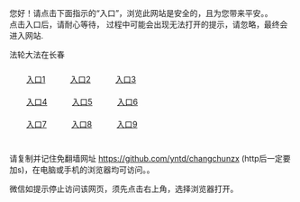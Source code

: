 您好！请点击下面指示的“入口”，浏览此网站是安全的，且为您带来平安。。 <br/>
点击入口后，请耐心等待， 过程中可能会出现无法打开的提示，请忽略，最终会进入网站. </br>

法轮大法在长春<br/>
<div style="padding:10px"><a style="margin:20px" target="_blank" href="https://d12vws6v5gowio.cloudfront.net/2Qpsp?izyqzmx" id="ccLink1" rel="nofollow">入口1</a> <a target="_blank" style="margin:20px" href="https://d1nav0zdknq8wl.cloudfront.net/2Qpsp?qzewrbxf" id="ccLink2" rel="nofollow">入口2</a> <a style="margin:20px" target="_blank" href="https://d17ickqnrqo4ng.cloudfront.net/2Qpsp?zyhmfo" id="ccLink3" rel="nofollow">入口3</a></div>

<div style="padding:10px" ><a style="margin:20px" target="_blank" href="https://d12vws6v5gowio.cloudfront.net/2Qpsp?izyqzmx" id="ccLink4" rel="nofollow">入口4</a> <a style="margin:20px" href="https://d1nav0zdknq8wl.cloudfront.net/2Qpsp?qzewrbxf" target="_blank" id="ccLink5" rel="nofollow">入口5</a> <a style="margin:20px" href="https://d17ickqnrqo4ng.cloudfront.net/2Qpsp?zyhmfo" target="_blank" id="ccLink6" rel="nofollow">入口6</a></div>

<div style="padding:10px"><a style="margin:20px" target="_blank" href="https://d12vws6v5gowio.cloudfront.net/2Qpsp?izyqzmx" id="ccLink7" rel="nofollow">入口7</a> <a style="margin:20px" href="https://d1nav0zdknq8wl.cloudfront.net/2Qpsp?qzewrbxf" target="_blank" id="ccLink8" rel="nofollow">入口8</a> <a style="margin:20px" target="_blank" href="https://d17ickqnrqo4ng.cloudfront.net/2Qpsp?zyhmfo" id="ccLink9" rel="nofollow">入口9</a></div>

<br/>



请复制并记住免翻墙网址 https://github.com/yntd/changchunzx (http后一定要加s)，在电脑或手机的浏览器均可访问。。<br/>

微信如提示停止访问该网页，须先点击右上角，选择浏览器打开。
